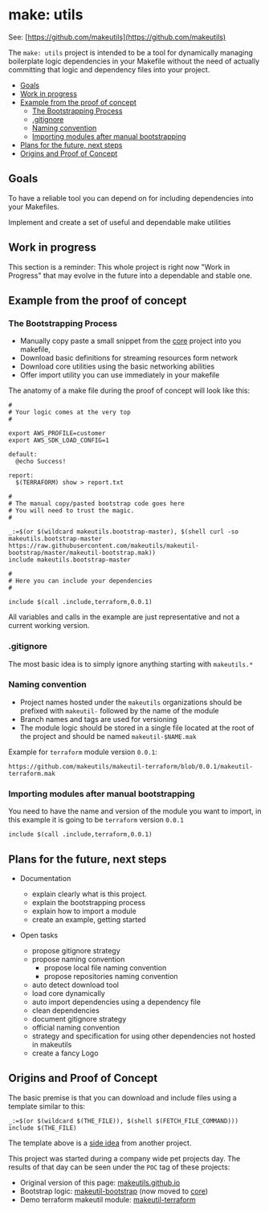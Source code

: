# make: utils

See: [https://github.com/makeutils](https://github.com/makeutils)

The `make: utils` project is intended to be a tool for dynamically managing boilerplate logic dependencies in your Makefile without the need of actually committing that logic and dependency files into your project.

<!-- TOC depthFrom:2 -->

- [Goals](#goals)
- [Work in progress](#work-in-progress)
- [Example from the proof of concept](#example-from-the-proof-of-concept)
  - [The Bootstrapping Process](#the-bootstrapping-process)
  - [.gitignore](#gitignore)
  - [Naming convention](#naming-convention)
  - [Importing modules after manual bootstrapping](#importing-modules-after-manual-bootstrapping)
- [Plans for the future, next steps](#plans-for-the-future-next-steps)
- [Origins and Proof of Concept](#origins-and-proof-of-concept)

<!-- /TOC -->

## Goals

To have a reliable tool you can depend on for including dependencies into your Makefiles.

Implement and create a set of useful and dependable make utilities

## Work in progress

This section is a reminder: This whole project is right now "Work in Progress" that may evolve in the future into a dependable and stable one.

## Example from the proof of concept

### The Bootstrapping Process

- Manually copy paste a small snippet from the [core](https://github.com/makeutils/makeutil-bootstrap) project into you makefile,
- Download basic definitions for streaming resources form network
- Download core utilities using the basic networking abilities
- Offer import utility you can use immediately in your makefile

The anatomy of a make file during the proof of concept will look like this:

```make
#
# Your logic comes at the very top
#

export AWS_PROFILE=customer
export AWS_SDK_LOAD_CONFIG=1

default:
  @echo Success!

report:
  $(TERRAFORM) show > report.txt

#
# The manual copy/pasted bootstrap code goes here
# You will need to trust the magic.
#

_:=$(or $(wildcard makeutils.bootstrap-master), $(shell curl -so makeutils.bootstrap-master https://raw.githubusercontent.com/makeutils/makeutil-bootstrap/master/makeutil-bootstrap.mak))
include makeutils.bootstrap-master

#
# Here you can include your dependencies
#

include $(call .include,terraform,0.0.1)

```

All variables and calls in the example are just representative and not a current working version.

### .gitignore

The most basic idea is to simply ignore anything starting with `makeutils.*`

### Naming convention

- Project names hosted under the `makeutils` organizations should be prefixed with `makeutil-` followed by the name of the module
- Branch names and tags are used for versioning
- The module logic should be stored in a single file located at the root of the project and should be named `makeutil-$NAME.mak`

Example for `terraform` module version `0.0.1`:

```text
https://github.com/makeutils/makeutil-terraform/blob/0.0.1/makeutil-terraform.mak
```

### Importing modules after manual bootstrapping

You need to have the name and version of the module you want to import, in this example it is going to be `terraform` version `0.0.1`

```make
include $(call .include,terraform,0.0.1)
```

## Plans for the future, next steps

- Documentation
  - explain clearly what is this project.
  - explain the bootstrapping process
  - explain how to import a module
  - create an example, getting started

- Open tasks
  - propose gitignore strategy
  - propose naming convention
    - propose local file naming convention
    - propose repositories naming convention
  - auto detect download tool
  - load core dynamically
  - auto import dependencies using a dependency file
  - clean dependencies
  - document gitignore strategy
  - official naming convention
  - strategy and specification for using other dependencies not hosted in makeutils
  - create a fancy Logo

## Origins and Proof of Concept

The basic premise is that you can download and include files using a template similar to this:

```make
_:=$(or $(wildcard $(THE_FILE)), $(shell $(FETCH_FILE_COMMAND)))
include $(THE_FILE)
```

The template above is a [side idea](https://github.com/malcos/makefile-semver/blob/master/support/docs/auto-include.md) from another project.

This project was started during a company wide pet projects day. The results of that day can be seen under the `POC` tag of these projects:

- Original version of this page: [makeutils.github.io](https://github.com/makeutils/makeutils.github.io/tree/POC)
- Bootstrap logic: [makeutil-bootstrap](https://github.com/makeutils/makeutil-bootstrap/tree/POC) (now moved to [core](https://github.com/makeutils/core))
- Demo terraform makeutil module: [makeutil-terraform](https://github.com/makeutils/makeutil-terraform/tree/POC)
